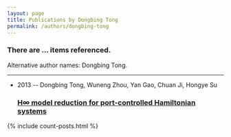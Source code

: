 ```yaml
---
layout: page
title: Publications by Dongbing Tong
permalink: /authors/dongbing-tong
---
```


<h3 id="number-posts">There are ... items referenced.</h3>
<p id='info-authors'>Alternative author names: Dongbing Tong.</p>
<hr />
<ul class="post-list">
<li><span class='post-meta'>2013 -- Dongbing Tong, Wuneng Zhou, Yan Gao, Chuan Ji, Hongye Su</span><h3><a class='post-link' href="{{ site.baseurl }}/h-model-reduction-for-port-controlled-hamiltonian-systems">H∞ model reduction for port-controlled Hamiltonian systems</a></h3></li>

</ul>
{% include count-posts.html %}
